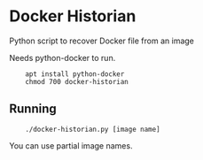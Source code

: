 # Docker Historian

Python script to recover Docker file from an image

Needs python-docker to run.

		apt install python-docker
		chmod 700 docker-historian

## Running

		./docker-historian.py [image name]

You can use partial image names.